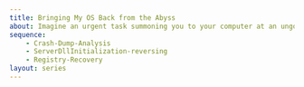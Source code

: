 ```yaml
---
title: Bringing My OS Back from the Abyss
about: Imagine an urgent task summoning you to your computer at an ungodly hour on a coffee-less morning; with your mind still half-way down the road from Neverland, you press a wrong key and, the next second, while you are trying to get a grasp of what is happening, the disaster is already underway. In a few minutes, everything is gone&#58; your Windows firmly refuses to show up, presenting a non-informative BSOD in its stead, no matter how many times you press that power button. $ In this series, the reader is invited to join me in a stimulating adventure of recovering an unbootable Windows system. Discarded as pointless are simple solutions such as restore points or DISM; instead, we are digging deep to the very bottom of the issue. But be warned&#58; reaching such depths is a rather involved process; it will begin with a bugcheck analysis intended to elicit maximum information from the memory dump, a fair amount of reverse engineering (along with some static analysis) will ensue, a study of Windows registry organization and VSS operation principles will be necessary to make the best use of these technologies in the situation, and, finally, a recovery script will have to be written. There is quite a journey in store for the adventurous. $ Also, the desire to share a curious investigation and the story of (albeit little) victory over one of those notoriously difficult to tackle boot-time issues is what prompted me to start the blog back in early 2019, so if one or other of my posts have proven an enjoyable read, it is to this unfortunate incident that you owe the pleasure.
sequence:
    - Crash-Dump-Analysis
    - ServerDllInitialization-reversing
    - Registry-Recovery
layout: series
---
```

